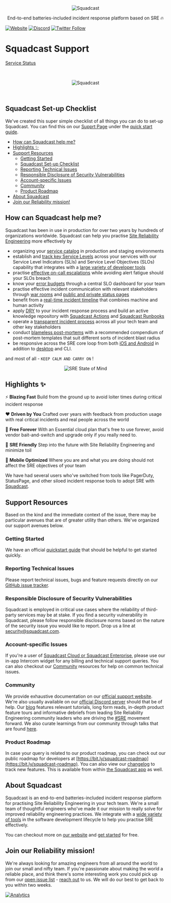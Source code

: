 <br /><div align="center">
<img style="max-width: 60%; max-height: 60%" class="center" alt="Squadcast" src="https://uploads-ssl.webflow.com/5c51758c58939b30a6fd3d73/5c519a89c482b5674e5ecf3d_Primary%20Logo%402x.svg" /><br />

 <p>
    End-to-end batteries-included incident response platform based on SRE 🔥
</p>
</div>

[![Website](https://img.shields.io/website?down_color=investigating&down_message=orange&up_color=green&up_message=up&url=https%3A%2F%2Fapp.squadcast.com)](https://app.squadcast.com)
[![Discord](https://img.shields.io/discord/659348454358908938?color=blueviolet&label=discord)](https://discord.gg/ztXYBCm)
[![Twitter Follow](https://img.shields.io/twitter/follow/squadcastHQ?label=%40squadcastHQ&style=social)](https://twitter.com/intent/follow?screen_name=squadcastHQ)

# Squadcast Support
[Service Status](https://status.squadcast.com)

<br /><div align="center">
<img style="max-width: 70%; max-height: 70%" class="center" alt="Squadcast" src="https://files.readme.io/977cf97-squdcast_dashboard.svg" /><br />
</div></br />

## Squadcast Set-up Checklist

We've created this super simple checklist of all things you can do to set-up Squadcast. You can find this on our [Supprt Page](support.squadcast.com) under the [quick start guide](https://support.squadcast.com/docs/getting-started#section-the-squadcast-checklist).

<!-- toc -->

- [How can Squadcast help me?](#how-can-squadcast-help-me)
- [Highlights ✨](#highlights-%E2%9C%A8)
- [Support Resources](#support-resources)
  * [Getting Started](#getting-started)
  * [Squadcast Set-up Checklist](https://support.squadcast.com/docs/getting-started#section-the-squadcast-checklist)
  * [Reporting Technical Issues](#reporting-technical-issues)
  * [Responsible Disclosure of Security Vulnerabilities](#responsible-disclosure-of-security-vulnerabilities)
  * [Account-specific Issues](#account-specific-issues)
  * [Community](#community)
  * [Product Roadmap](#product-roadmap)
- [About Squadcast](#about-squadcast)
- [Join our Reliability mission!](#join-our-reliability-mission)

<!-- tocstop -->

## How can Squadcast help me?
Squadcast has been in use in production for over two years by hundreds of organizations worldwide. Squadcast can help you practise [Site Reliability Engineering](https://landing.google.com/sre/interview/ben-treynor/) more effectively by 
 - organizing your [service catalog](https://support.squadcast.com/docs/adding-a-service) in production and staging environments
 - establish and [track key Service Levels](https://support.squadcast.com/docs/service-levels) across your services with our Service Level Indicators (SLIs) and Service Level Objectives (SLOs) capability that integrates with a [large variety of developer tools](https://github.com/squadcastHQ/awesome-sre-tools)
 - practise [effective on-call escalations](https://support.squadcast.com/docs/escalation-policies) while avoiding alert fatigue should your SLOs breach
 - know your [error budgets](https://support.squadcast.com/docs/slo-dashboard) through a central SLO dashboard for your team
 - practise effective incident communication with relevant stakeholders through [war rooms](https://support.squadcast.com/docs/warroom) and [public and private status pages](https://support.squadcast.com/docs/statuspage)
 - benefit from a [real-time incident timeline](https://support.squadcast.com/docs/incident-timeline) that combines machine and human activity
 - apply [DRY](https://en.wikipedia.org/wiki/Don%27t_repeat_yourself) to your incident response process and build an active knowledge repository with [Squadcast Actions](https://support.squadcast.com/docs/what-are-squadcast-actions) and [Squadcast Runbooks](https://support.squadcast.com/docs/squadcast-runbooks)
 - operate a [transparent incident process](https://support.squadcast.com/docs/managing-all-users) across all your tech team and other key stakeholders
 - conduct [blameless post-mortems](https://support.squadcast.com/docs/postmortems) with a recommended compendium of post-mortem templates that suit different sorts of incident blast radius
 - be responsive across the SRE core loop from both [iOS and Android](https://support.squadcast.com/docs/using-the-mobile-app) in addition to [desktop](https://app.squadcast.com) and CLI.


and most of all - `KEEP CALM AND CARRY ON` !

<div align="center">
<img style="max-width: 40%; max-height: 40%" class="center" alt="SRE State of Mind" src="https://cdn.dribbble.com/users/2086082/screenshots/8939224/media/6c59a7fd5b49d2f8607efeaaaf25213e.gif" /><br />
</div>

## Highlights ✨

⚡️ **Blazing Fast** Build from the ground up to avoid loiter times during critical incident response

❤️ **Driven by You** Crafted over years with feedback from production usage with real critical incidents and real people across the world

🌈 **Free Forever** With an Essential cloud plan that's free to use forever, avoid vendor bait-and-switch and upgrade only if you really need to.

🔮 **SRE Friendly** Step into the future with Site Reliability Engineering and minimize toil

📲 **Mobile Optimized** Where you are and what you are doing should not affect the SRE objectives of your team

We have had several users who've switched from tools like PagerDuty, StatusPage, and other siloed incident response tools to adopt SRE with [Squadcast](https://www.squadcast.com).

## Support Resources
Based on the kind and the immediate context of the issue, there may be particular avenues that are of greater utility than others. We've organized our support avenues below.

### Getting Started
We have an official [quickstart guide](https://support.squadcast.com/docs/getting-started) that should be helpful to get started quickly.

### Reporting Technical Issues
Please report technical issues, bugs and feature requests directly on our [GitHub issue tracker](https://github.com/squadcastHQ/squadcast-app-support/issues). 

### Responsible Disclosure of Security Vulnerabilities
Squadcast is employed in critical use cases where the reliability of third-party services may be at stake. If you find a security vulnerability in Squadcast, please follow responsible disclosure norms based on the nature of the security issue you would like to report. Drop us a line at <security@squadcast.com>.

### Account-specific Issues
If you're a user of [Squadcast Cloud or Squadcast Enterprise](https://www.squadcast.com/pricing), please use our in-app Intercom widget for any billing and technical support queries. You can also checkout our [Community](#community) resources for help on common technical issues.

### Community
We provide exhaustive documentation on our [official support website](https://support.squadcast.com). We're also usually available on our [official Discord server](https://discord.gg/ztXYBCm) should that be of help. Our [blog](https://blog.squadcast.com) features relevant tutorials, long form reads, in-depth product feature tours and informative debriefs from leading Site Reliability Engineering community leaders who are driving the [#SRE](https://twitter.com/hashtag/sre) movement forward. We also curate learnings from our community through talks that are found [here](https://github.com/squadcastHQ/talks).


### Product Roadmap

In case your query is related to our product roadmap, you can check out our public roadmap for developers at [https://bit.ly/squadcast-roadmap](https://bit.ly/squadcast-roadmap). You can also view our [changelog](https://headwayapp.co/squadcast-updates) to track new features. This is available from within [the Squadcast app](https://app.squadcast.com) as well.

## About Squadcast
Squadcast is an end-to-end batteries-included incident response platform for practising Site Reliability Engineering in your tech team. We're a small team of thoughtful engineers who've made it our mission to really solve for improved reliability engineering practices. We integrate with a [wide variety of tools](https://github.com/squadcastHQ/awesome-sre-tools) in the software development lifecycle to help you practise SRE effectively.

You can checkout more on [our website](https://www.squadcast.com/) and [get started](https://app.squadcast.com) for free.

## Join our Reliability mission!
We're always looking for amazing engineers from all around the world to join our small and nifty team. If you're passionate about making the world a reliable place, and think there's some interesting work you could pick up from our [open issue list](https://github.com/squadcastHQ/squadcast-app-support/issues) - [reach out](https://www.squadcast.com/careers/) to us. We will do our best to get back to you within two weeks.


[![Analytics](https://ga-beacon.appspot.com/UA-109315563-1/squadcast-app-support/readme)](https://www.squadcast.com)
